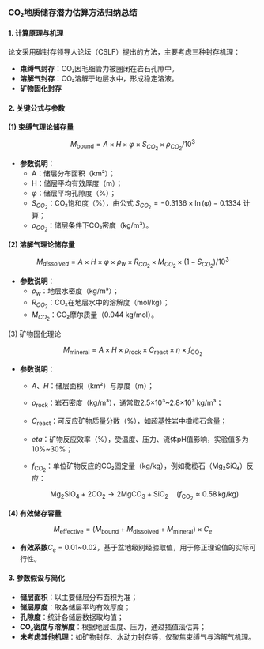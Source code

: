 ### CO₂地质储存潜力估算方法归纳总结

#### **1. 计算原理与机理**

论文采用碳封存领导人论坛（CSLF）提出的方法，主要考虑三种封存机理：

- **束缚气封存**：CO₂因毛细管力被圈闭在岩石孔隙中。
- **溶解气封存**：CO₂溶解于地层水中，形成稳定溶液。
- **矿物固化封存**

#### **2. 关键公式与参数**

**(1) 束缚气理论储存量**

$$
M_{\text{bound}} = A \times H \times \varphi \times S_{CO_2} \times \rho_{CO_2} / 10^3
$$

- **参数说明**：
  - A：储层分布面积（km²）；
  - H：储层平均有效厚度（m）；
  - $\varphi$：储层平均孔隙度（%）；
  - $S_{CO_2}$：CO₂饱和度（%），由公式 $S_{CO_2} = -0.3136 \times \ln(\varphi) - 0.1334$ 计算；
  - $\rho_{CO_2}$：储层条件下CO₂密度（kg/m³）。

**(2) 溶解气理论储存量**

$$
M_{dissolved} = A \times H \times \varphi \times \rho_w \times R_{CO_2} \times M_{CO_2} \times (1 - S_{CO_2}) / 10^3
$$

- **参数说明**：
  - $\rho_w$：地层水密度（kg/m³）；
  - $R_{CO_2}$：CO₂在地层水中的溶解度（mol/kg）；
  - $M_{CO_2}$：CO₂摩尔质量（0.044 kg/mol）。

(3) 矿物固化理论

$$
M_{\text{mineral}} = A \times H \times \rho_{\text{rock}} \times C_{\text{react}} \times \eta \times f_{\text{CO}_2}
$$

- **参数说明**：

  - $A$、$H$：储层面积（km²）与厚度（m）；

  - $\rho_{\text{rock}}$：岩石密度（kg/m³），通常取2.5×10³~2.8×10³ kg/m³；

  - $C_{\text{react}}$：可反应矿物质量分数（%），如超基性岩中橄榄石含量；

  - $eta$：矿物反应效率（%），受温度、压力、流体pH值影响，实验值多为10%~30%；

  - $f_{\text{CO}_2}$：单位矿物反应的CO₂固定量（kg/kg），例如橄榄石（Mg₂SiO₄）反应：

    $$
    \text{Mg}_2\text{SiO}_4 + 2\text{CO}_2 \rightarrow 2\text{MgCO}_3 + \text{SiO}_2 \quad (f_{\text{CO}_2} \approx 0.58 \, \text{kg/kg})
    $$

**(4) 有效储存容量**

$$
M_{\text{effective}} = (M_{\text{bound}} + M_{\text{dissolved}} + M_{\text{mineral}}) \times C_e
$$

- **有效系数**$C_e$ = 0.01~0.02，基于盆地级别经验取值，用于修正理论值的实际可行性。

#### **3. 参数假设与简化**

- **储层面积**：以主要储层分布面积为准；
- **储层厚度**：取各储层平均有效厚度；
- **孔隙度**：统计各储层数据取均值；
- **CO₂密度与溶解度**：根据地层温度、压力，通过插值法估算；
- **未考虑其他机理**：如矿物封存、水动力封存等，仅聚焦束缚气与溶解气机理。